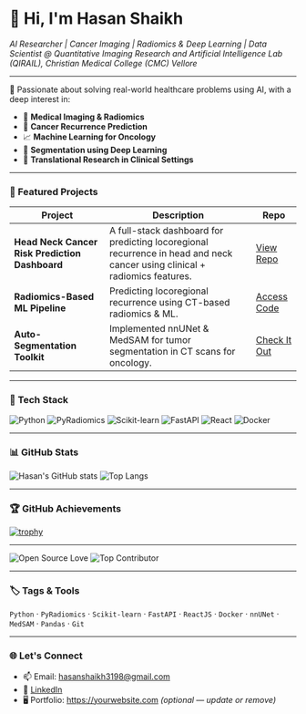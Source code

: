 # 👋 Hi, I'm Hasan Shaikh  
*AI Researcher | Cancer Imaging | Radiomics & Deep Learning | Data Scientist @ Quantitative Imaging Research and Artificial Intelligence Lab (QIRAIL), Christian Medical College (CMC) Vellore*

---

🔬 Passionate about solving real-world healthcare problems using AI, with a deep interest in:
- 🧠 **Medical Imaging & Radiomics**
- 🧬 **Cancer Recurrence Prediction**
- 📈 **Machine Learning for Oncology**
- 🤖 **Segmentation using Deep Learning**
- 🧪 **Translational Research in Clinical Settings**

---

### 🚀 Featured Projects

| Project | Description | Repo |
|--------|-------------|------|
| **Head Neck Cancer Risk Prediction Dashboard** | A full-stack dashboard for predicting locoregional recurrence in head and neck cancer using clinical + radiomics features. | [View Repo](https://github.com/hash123shaikh/...) |
| **Radiomics-Based ML Pipeline** | Predicting locoregional recurrence using CT-based radiomics & ML. | [Access Code](https://github.com/hash123shaikh/...) |
| **Auto-Segmentation Toolkit** | Implemented nnUNet & MedSAM for tumor segmentation in CT scans for oncology. | [Check It Out](https://github.com/hash123shaikh/...) |

---

### 🧰 Tech Stack

![Python](https://img.shields.io/badge/Python-3776AB?style=for-the-badge&logo=python&logoColor=white)
![PyRadiomics](https://img.shields.io/badge/PyRadiomics-FF6F00?style=for-the-badge&logo=python&logoColor=white)
![Scikit-learn](https://img.shields.io/badge/Scikit--learn-F7931E?style=for-the-badge&logo=scikit-learn&logoColor=white)
![FastAPI](https://img.shields.io/badge/FastAPI-005571?style=for-the-badge&logo=fastapi)
![React](https://img.shields.io/badge/React-20232A?style=for-the-badge&logo=react&logoColor=61DAFB)
![Docker](https://img.shields.io/badge/Docker-2496ED?style=for-the-badge&logo=docker&logoColor=white)

---

### 📊 GitHub Stats

![Hasan's GitHub stats](https://github-readme-stats.vercel.app/api?username=hash123shaikh&show_icons=true&theme=default)
![Top Langs](https://github-readme-stats.vercel.app/api/top-langs/?username=hash123shaikh&layout=compact)

---

### 🏆 GitHub Achievements

[![trophy](https://github-profile-trophy.vercel.app/?username=hash123shaikh&theme=flat&column=7)](https://github.com/ryo-ma/github-profile-trophy)

---

![Open Source Love](https://img.shields.io/badge/Open%20Source-%E2%9D%A4-red)
![Top Contributor](https://img.shields.io/badge/Top%20Contributor-%F0%9F%94%A5-orange)

---

### 🏷️ Tags & Tools

`Python` · `PyRadiomics` · `Scikit-learn` · `FastAPI` · `ReactJS` · `Docker` · `nnUNet` · `MedSAM` · `Pandas` · `Git`

---

### 🌐 Let's Connect

- 📫 Email: hasanshaikh3198@gmail.com  
- 🔗 [LinkedIn](https://linkedin.com/in/hasann-shaikh)  
- 🖥️ Portfolio: https://yourwebsite.com *(optional — update or remove)*
